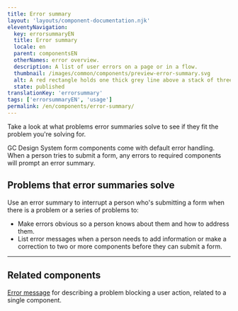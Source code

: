 ```yaml
---
title: Error summary
layout: 'layouts/component-documentation.njk'
eleventyNavigation:
  key: errorsummaryEN
  title: Error summary
  locale: en
  parent: componentsEN
  otherNames: error overview.
  description: A list of user errors on a page or in a flow.
  thumbnail: /images/common/components/preview-error-summary.svg
  alt: A red rectangle holds one thick grey line above a stack of three smaller thick red lines representing a heading and links.
  state: published
translationKey: 'errorsummary'
tags: ['errorsummaryEN', 'usage']
permalink: /en/components/error-summary/
---
```


Take a look at what problems error summaries solve to see if they fit the problem you're solving for.

GC Design System form components come with default error handling. When a person tries to submit a form, any errors to required components will prompt an error summary.

## Problems that error summaries solve

Use an error summary to interrupt a person who's submitting a form when there is a problem or a series of problems to:

- Make errors obvious so a person knows about them and how to address them.
- List <gcds-link href="{{ links.errorMessage }}">error messages</gcds-link> when a person needs to add information or make a correction to two or more components before they can submit a form.

<hr/>

## Related components

<a href="{{ links.errorMessage }}">Error message</a> for describing a problem blocking a user action, related to a single component.
